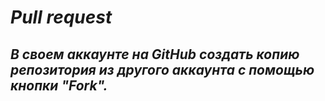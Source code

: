 # *Pull request*

## *В своем аккаунте на GitHub cоздать копию репозитория из другого аккаунта с помощью кнопки "Fork".*